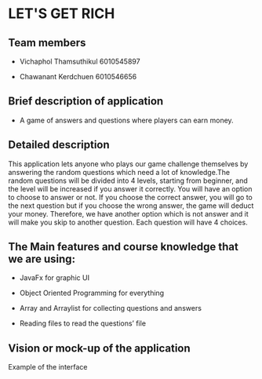 # LET'S GET RICH

## Team members
- Vichaphol Thamsuthikul	6010545897

- Chawanant Kerdchuen	6010546656

## Brief description of application
- A game of answers and questions where players can earn money.

## Detailed description
  This application lets anyone who plays our game challenge themselves by answering the random questions which need a lot of knowledge.The random questions will be divided into 4 levels, starting from beginner, and the level will be increased if you answer it correctly. You will have an option to choose to answer or not. If you choose the correct answer, you will go to the next question but if you choose the wrong answer, the game will deduct your money. Therefore, we have another option which is not answer and it will make you skip to another question. Each question will have 4 choices.

## The Main features and course knowledge that we are using:
- JavaFx for graphic UI

- Object Oriented Programming for everything

- Array and Arraylist for collecting questions and answers

- Reading files to read the questions’ file

## Vision or mock-up of the application
Example of the interface




